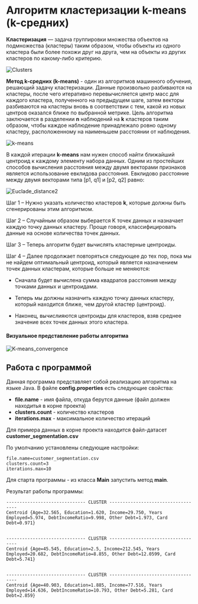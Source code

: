 # Алгоритм кластеризации k-means (k-средних)

**Кластеризация** — задача группировки множества объектов на подмножества (кластеры) таким образом, чтобы объекты из одного кластера были более похожи друг на друга, чем на объекты из других кластеров по какому-либо критерию.

![Clusters](https://user-images.githubusercontent.com/18848039/86250490-5190a800-bbb9-11ea-8718-29309309483d.png)

**Метод k-средних (k-means)** - один из алгоритмов машинного обучения, решающий задачу кластеризации. Данные произвольно разбиваются на кластеры, после чего итеративно перевычисляется центр масс для каждого кластера, полученного на предыдущем шаге, затем векторы разбиваются на кластеры вновь в соответствии с тем, какой из новых центров оказался ближе по выбранной метрике. Цель алгоритма заключается в разделении **n** наблюдений на **k** кластеров таким образом, чтобы каждое наблюдение принадлежало ровно одному кластеру, расположенному на наименьшем расстоянии от наблюдения.

![k-means](https://user-images.githubusercontent.com/18848039/86251509-a254d080-bbba-11ea-8122-2c602a8001cc.jpg)

В каждой итерации **k-means** нам нужен способ найти ближайший центроид к каждому элементу набора данных. Одним из простейших способов вычисления расстояния между двумя векторами признаков является использование евклидова расстояния. Евклидово расстояние между двумя векторами типа [p1, q1] и [p2, q2] равно:

![Euclade_distance2](https://user-images.githubusercontent.com/18848039/86250118-d929e700-bbb8-11ea-8aaf-c4d20a79c40a.PNG)

Шаг 1 – Нужно указать количество кластеров **k**, которые должны быть сгенерированы этим алгоритмом.

Шаг 2 – Случайным образом выберается K точек данных и назначает каждую точку данных кластеру. Проще говоря, классифицировать данные на основе количества точек данных.

Шаг 3 – Теперь алгоритм будет вычислять кластерные центроиды.

Шаг 4 – Далее продолжает повторяться следующее до тех пор, пока мы не найдем оптимальный центроид, который является назначением точек данных кластерам, которые больше не меняются:

   * Сначала будет вычислена сумма квадратов расстояния между точками данных и центроидами.

   * Теперь мы должны назначить каждую точку данных кластеру, который находится ближе, чем другой кластер (центроид).

   * Наконец, вычислияются центроиды для кластеров, взяв среднее значение всех точек данных этого кластера.

#### Визуальное представление работы алгоритма

![K-means_convergence](https://user-images.githubusercontent.com/18848039/86250219-fc549680-bbb8-11ea-972d-ca4e866cfeb9.gif)  

## Работа с программой
Данная программа представляет собой реализацию алгоритма на языке Java.
В файле **config.properties** есть следующие свойства:

- **file.name** - имя файла, откуда берутся данные (файл должен находитья в корне проекта)
- **clusters.count** - количество кластеров
- **iterations.max** - максимальное количество итераций

Для примера данных в корне проекта находится файл-датасет **customer_segmentation.csv** 

По умолчанию установлены следующие настройки:
```
file.name=customer_segmentation.csv
clusters.count=3
iterations.max=10
```

Для старта программы - из класса **Main** запустить метод **main**. 

Результат работы программы:
```
------------------------------ CLUSTER -----------------------------------
Centroid {Age=32.565, Education=1.620, Income=29.750, Years Employed=5.974, DebtIncomeRatio=9.998, Other Debt=1.973, Card Debt=0.971}


------------------------------ CLUSTER -----------------------------------
Centroid {Age=45.545, Education=2.5, Income=212.545, Years Employed=20.682, DebtIncomeRatio=8.855, Other Debt=12.0599, Card Debt=5.741}


------------------------------ CLUSTER -----------------------------------
Centroid {Age=40.903, Education=1.885, Income=77.516, Years Employed=14.636, DebtIncomeRatio=10.793, Other Debt=5.281, Card Debt=2.859}
```